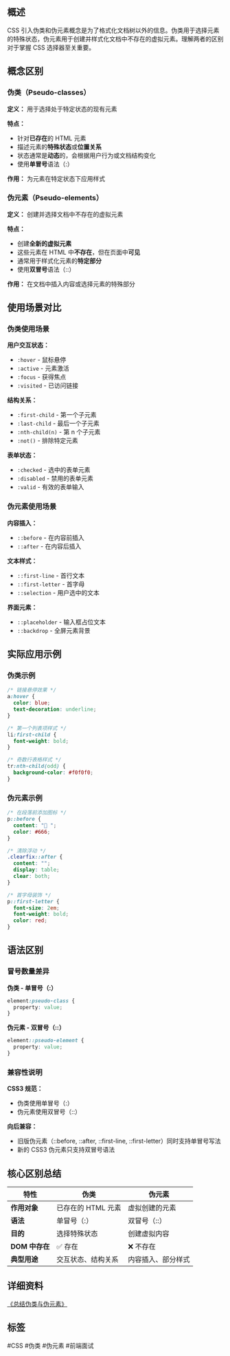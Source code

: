 ## 概述

CSS 引入伪类和伪元素概念是为了格式化文档树以外的信息。伪类用于选择元素的特殊状态，伪元素用于创建并样式化文档中不存在的虚拟元素。理解两者的区别对于掌握 CSS 选择器至关重要。

## 概念区别

### 伪类（Pseudo-classes）

**定义：** 用于选择处于特定状态的现有元素

**特点：**

- 针对**已存在**的 HTML 元素
- 描述元素的**特殊状态**或**位置关系**
- 状态通常是**动态**的，会根据用户行为或文档结构变化
- 使用**单冒号**语法（:）

**作用：** 为元素在特定状态下应用样式

### 伪元素（Pseudo-elements）

**定义：** 创建并选择文档中不存在的虚拟元素

**特点：**

- 创建**全新的虚拟元素**
- 这些元素在 HTML 中**不存在**，但在页面中**可见**
- 通常用于样式化元素的**特定部分**
- 使用**双冒号**语法（::）

**作用：** 在文档中插入内容或选择元素的特殊部分

## 使用场景对比

### 伪类使用场景

**用户交互状态：**

- `:hover` - 鼠标悬停
- `:active` - 元素激活
- `:focus` - 获得焦点
- `:visited` - 已访问链接

**结构关系：**

- `:first-child` - 第一个子元素
- `:last-child` - 最后一个子元素
- `:nth-child(n)` - 第 n 个子元素
- `:not()` - 排除特定元素

**表单状态：**

- `:checked` - 选中的表单元素
- `:disabled` - 禁用的表单元素
- `:valid` - 有效的表单输入

### 伪元素使用场景

**内容插入：**

- `::before` - 在内容前插入
- `::after` - 在内容后插入

**文本样式：**

- `::first-line` - 首行文本
- `::first-letter` - 首字母
- `::selection` - 用户选中的文本

**界面元素：**

- `::placeholder` - 输入框占位文本
- `::backdrop` - 全屏元素背景

## 实际应用示例

### 伪类示例

```css
/* 链接悬停效果 */
a:hover {
  color: blue;
  text-decoration: underline;
}

/* 第一个列表项样式 */
li:first-child {
  font-weight: bold;
}

/* 奇数行表格样式 */
tr:nth-child(odd) {
  background-color: #f0f0f0;
}
```

### 伪元素示例

```css
/* 在段落前添加图标 */
p::before {
  content: "📝 ";
  color: #666;
}

/* 清除浮动 */
.clearfix::after {
  content: "";
  display: table;
  clear: both;
}

/* 首字母装饰 */
p::first-letter {
  font-size: 2em;
  font-weight: bold;
  color: red;
}
```

## 语法区别

### 冒号数量差异

**伪类 - 单冒号（:）**

```css
element:pseudo-class {
  property: value;
}
```

**伪元素 - 双冒号（::）**

```css
element::pseudo-element {
  property: value;
}
```

### 兼容性说明

**CSS3 规范：**

- 伪类使用单冒号（:）
- 伪元素使用双冒号（::）

**向后兼容：**

- 旧版伪元素（::before, ::after, ::first-line, ::first-letter）同时支持单冒号写法
- 新的 CSS3 伪元素只支持双冒号语法

## 核心区别总结

| 特性           | 伪类               | 伪元素             |
| -------------- | ------------------ | ------------------ |
| **作用对象**   | 已存在的 HTML 元素 | 虚拟创建的元素     |
| **语法**       | 单冒号（:）        | 双冒号（::）       |
| **目的**       | 选择特殊状态       | 创建虚拟内容       |
| **DOM 中存在** | ✅ 存在            | ❌ 不存在          |
| **典型用途**   | 交互状态、结构关系 | 内容插入、部分样式 |

## 详细资料

[《总结伪类与伪元素》](http://www.alloyteam.com/2016/05/summary-of-pseudo-classes-and-pseudo-elements/)

## 标签

#CSS #伪类 #伪元素 #前端面试

